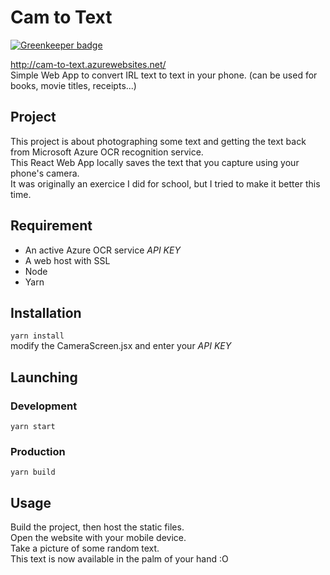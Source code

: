 # Cam to Text

[![Greenkeeper badge](https://badges.greenkeeper.io/digiz3d/cam-to-text.svg)](https://greenkeeper.io/)

http://cam-to-text.azurewebsites.net/  
Simple Web App to convert IRL text to text in your phone. (can be used for books, movie titles, receipts...) 

## Project
This project is about photographing some text and getting the text back from Microsoft Azure OCR recognition service.  
This React Web App locally saves the text that you capture using your phone's camera.  
It was originally an exercice I did for school, but I tried to make it better this time.

## Requirement
- An active Azure OCR service *API KEY*
- A web host with SSL
- Node
- Yarn

## Installation
`yarn install`  
modify the CameraScreen.jsx and enter your *API KEY*

## Launching
### Development
`yarn start`

### Production
`yarn build`

## Usage
Build the project, then host the static files.  
Open the website with your mobile device.  
Take a picture of some random text.  
This text is now available in the palm of your hand :O
